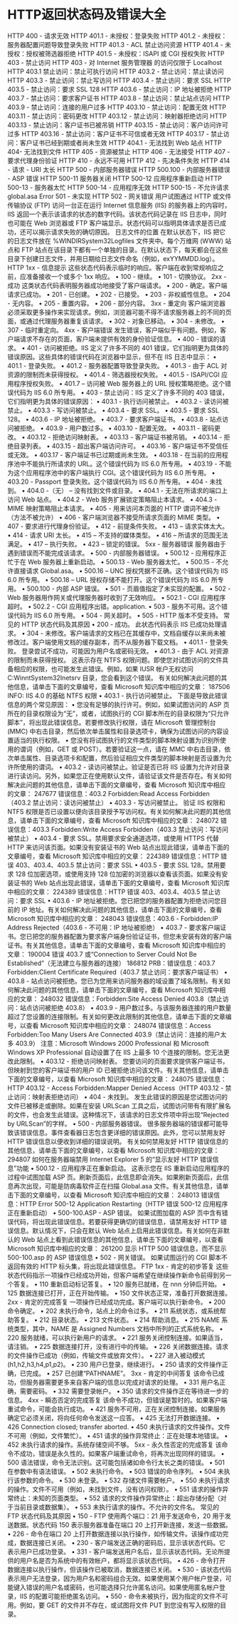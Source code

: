 # HTTP返回状态码及错误大全

HTTP 400 - 请求无效
HTTP 401.1 - 未授权：登录失败
HTTP 401.2 - 未授权：服务器配置问题导致登录失败
HTTP 401.3 - ACL 禁止访问资源
HTTP 401.4 - 未授权：授权被筛选器拒绝
HTTP 401.5 - 未授权：ISAPI 或 CGI 授权失败
HTTP 403 - 禁止访问
HTTP 403 - 对 Internet 服务管理器 的访问仅限于 Localhost
HTTP 403.1 禁止访问：禁止可执行访问
HTTP 403.2 - 禁止访问：禁止读访问
HTTP 403.3 - 禁止访问：禁止写访问
HTTP 403.4 - 禁止访问：要求 SSL
HTTP 403.5 - 禁止访问：要求 SSL 128
HTTP 403.6 - 禁止访问：IP 地址被拒绝
HTTP 403.7 - 禁止访问：要求客户证书
HTTP 403.8 - 禁止访问：禁止站点访问
HTTP 403.9 - 禁止访问：连接的用户过多
HTTP 403.10 - 禁止访问：配置无效
HTTP 403.11 - 禁止访问：密码更改
HTTP 403.12 - 禁止访问：映射器拒绝访问
HTTP 403.13 - 禁止访问：客户证书已被吊销
HTTP 403.15 - 禁止访问：客户访问许可过多
HTTP 403.16 - 禁止访问：客户证书不可信或者无效
HTTP 403.17 - 禁止访问：客户证书已经到期或者尚未生效 HTTP 404.1 -
无法找到 Web 站点
HTTP 404- 无法找到文件
HTTP 405 - 资源被禁止
HTTP 406 - 无法接受
HTTP 407 - 要求代理身份验证
HTTP 410 - 永远不可用
HTTP 412 - 先决条件失败
HTTP 414 - 请求 - URI 太长
HTTP 500 - 内部服务器错误
HTTP 500.100 - 内部服务器错误 - ASP 错误
HTTP 500-11 服务器关闭
HTTP 500-12 应用程序重新启动
HTTP 500-13 - 服务器太忙
HTTP 500-14 - 应用程序无效
HTTP 500-15 - 不允许请求 global.asa
Error 501 - 未实现
HTTP 502 - 网关错误
用户试图通过 HTTP 或文件传输协议 (FTP) 访问一台正在运行 Internet 信息服务 (IIS) 的服务器上的内容时，IIS 返回一个表示该请求的状态的数字代码。该状态代码记录在 IIS 日志中，同时也可能在 Web 浏览器或 FTP 客户端显示。状态代码可以指明具体请求是否已成功，还可以揭示请求失败的确切原因。
日志文件的位置
在默认状态下，IIS 把它的日志文件放在 %WINDIRSystem32Logfiles 文件夹中。每个万维网 (WWW) 站点和 FTP 站点在该目录下都有一个单独的目录。在默认状态下，每天都会在这些目录下创建日志文件，并用日期给日志文件命名（例如，exYYMMDD.log）。
HTTP
1xx - 信息提示
这些状态代码表示临时的响应。客户端在收到常规响应之前，应准备接收一个或多个 1xx 响应。 • 100 - 继续。
• 101 - 切换协议。
2xx - 成功
这类状态代码表明服务器成功地接受了客户端请求。 • 200 - 确定。客户端请求已成功。
• 201 - 已创建。
• 202 - 已接受。
• 203 - 非权威性信息。
• 204 - 无内容。
• 205 - 重置内容。
• 206 - 部分内容。
3xx - 重定向
客户端浏览器必须采取更多操作来实现请求。例如，浏览器可能不得不请求服务器上的不同的页面，或通过代理服务器重复该请求。 • 302 - 对象已移动。
• 304 - 未修改。
• 307 - 临时重定向。
4xx - 客户端错误
发生错误，客户端似乎有问题。例如，客户端请求不存在的页面，客户端未提供有效的身份验证信息。 • 400 - 错误的请求。
• 401 - 访问被拒绝。IIS 定义了许多不同的 401 错误，它们指明更为具体的错误原因。这些具体的错误代码在浏览器中显示，但不在 IIS 日志中显示： • 401.1 - 登录失败。
• 401.2 - 服务器配置导致登录失败。
• 401.3 - 由于 ACL 对资源的限制而未获得授权。
• 401.4 - 筛选器授权失败。
• 401.5 - ISAPI/CGI 应用程序授权失败。
• 401.7 – 访问被 Web 服务器上的 URL 授权策略拒绝。这个错误代码为 IIS 6.0 所专用。
• 403 - 禁止访问：IIS 定义了许多不同的 403 错误，它们指明更为具体的错误原因： • 403.1 - 执行访问被禁止。
• 403.2 - 读访问被禁止。
• 403.3 - 写访问被禁止。
• 403.4 - 要求 SSL。
• 403.5 - 要求 SSL 128。
• 403.6 - IP 地址被拒绝。
• 403.7 - 要求客户端证书。
• 403.8 - 站点访问被拒绝。
• 403.9 - 用户数过多。
• 403.10 - 配置无效。
• 403.11 - 密码更改。
• 403.12 - 拒绝访问映射表。
• 403.13 - 客户端证书被吊销。
• 403.14 - 拒绝目录列表。
• 403.15 - 超出客户端访问许可。
• 403.16 - 客户端证书不受信任或无效。
• 403.17 - 客户端证书已过期或尚未生效。
• 403.18 - 在当前的应用程序池中不能执行所请求的 URL。这个错误代码为 IIS 6.0 所专用。
• 403.19 - 不能为这个应用程序池中的客户端执行 CGI。这个错误代码为 IIS 6.0 所专用。
• 403.20 - Passport 登录失败。这个错误代码为 IIS 6.0 所专用。
• 404 - 未找到。 • 404.0 -（无） – 没有找到文件或目录。
• 404.1 - 无法在所请求的端口上访问 Web 站点。
• 404.2 - Web 服务扩展锁定策略阻止本请求。
• 404.3 - MIME 映射策略阻止本请求。
• 405 - 用来访问本页面的 HTTP 谓词不被允许（方法不被允许）
• 406 - 客户端浏览器不接受所请求页面的 MIME 类型。
• 407 - 要求进行代理身份验证。
• 412 - 前提条件失败。
• 413 – 请求实体太大。
• 414 - 请求 URI 太长。
• 415 – 不支持的媒体类型。
• 416 – 所请求的范围无法满足。
• 417 – 执行失败。
• 423 – 锁定的错误。
5xx - 服务器错误
服务器由于遇到错误而不能完成该请求。 • 500 - 内部服务器错误。 • 500.12 - 应用程序正忙于在 Web 服务器上重新启动。
• 500.13 - Web 服务器太忙。
• 500.15 - 不允许直接请求 Global.asa。
• 500.16 – UNC 授权凭据不正确。这个错误代码为 IIS 6.0 所专用。
• 500.18 – URL 授权存储不能打开。这个错误代码为 IIS 6.0 所专用。
• 500.100 - 内部 ASP 错误。
• 501 - 页眉值指定了未实现的配置。
• 502 - Web 服务器用作网关或代理服务器时收到了无效响应。 • 502.1 - CGI 应用程序超时。
• 502.2 - CGI 应用程序出错。application.
• 503 - 服务不可用。这个错误代码为 IIS 6.0 所专用。
• 504 - 网关超时。
• 505 - HTTP 版本不受支持。
常见的 HTTP 状态代码及其原因
• 200 - 成功。 此状态代码表示 IIS 已成功处理请求。
• 304 - 未修改。客户端请求的文档已在其缓存中，文档自缓存以来尚未被修改过。客户端使用文档的缓存副本，而不从服务器下载文档。
• 401.1 - 登录失败。 登录尝试不成功，可能因为用户名或密码无效。
• 401.3 - 由于 ACL 对资源的限制而未获得授权。 这表示存在 NTFS 权限问题。即使您对试图访问的文件具备相应的权限，也可能发生此错误。例如，如果 IUSR 帐户无权访问 C:WinntSystem32Inetsrv 目录，您会看到这个错误。 有关如何解决此问题的其他信息，请单击下面的文章编号，查看 Microsoft 知识库中相应的文章：
187506 INFO: IIS 4.0 的基础 NTFS 权限
• 403.1 - 执行访问被禁止。 下面是导致此错误信息的两个常见原因： • 您没有足够的执行许可。例如，如果试图访问的 ASP 页所在的目录权限设为“无”，或者，试图执行的 CGI 脚本所在的目录权限为“只允许脚本”，将出现此错误信息。若要修改执行权限，请在 Microsoft 管理控制台 (MMC) 中右击目录，然后依次单击属性和目录选项卡，确保为试图访问的内容设置适当的执行权限。
• 您没有将试图执行的文件类型的脚本映射设置为识别所使用的谓词（例如，GET 或 POST）。若要验证这一点，请在 MMC 中右击目录，依次单击属性、目录选项卡和配置，然后验证相应文件类型的脚本映射是否设置为允许所使用的谓词。
• 403.2 - 读访问被禁止。验证是否已将 IIS 设置为允许对目录进行读访问。另外，如果您正在使用默认文件，请验证该文件是否存在。有关如何解决此问题的其他信息，请单击下面的文章编号，查看 Microsoft 知识库中相应的文章：
247677 错误信息：403.2 Forbidden:Read Access Forbidden（403.2 禁止访问：读访问被禁止）
• 403.3 - 写访问被禁止。 验证 IIS 权限和 NTFS 权限是否已设置以便向该目录授予写访问权。有关如何解决此问题的其他信息，请单击下面的文章编号，查看 Microsoft 知识库中相应的文章：
248072 错误信息：403.3 Forbidden:Write Access Forbidden（403.3 禁止访问：写访问被禁止）
• 403.4 - 要求 SSL。禁用要求安全通道选项，或使用 HTTPS 代替 HTTP 来访问该页面。如果没有安装证书的 Web 站点出现此错误，请单击下面的文章编号，查看 Microsoft 知识库中相应的文章：
224389 错误信息：HTTP 错误 403、403.4、403.5 禁止访问：要求 SSL
• 403.5 - 要求 SSL 128。禁用要求 128 位加密选项，或使用支持 128 位加密的浏览器以查看该页面。如果没有安装证书的 Web 站点出现此错误，请单击下面的文章编号，查看 Microsoft 知识库中相应的文章：
224389 错误信息：HTTP 错误 403、403.4、403.5 禁止访问：要求 SSL
• 403.6 - IP 地址被拒绝。您已把您的服务器配置为拒绝访问您目前的 IP 地址。有关如何解决此问题的其他信息，请单击下面的文章编号，查看 Microsoft 知识库中相应的文章：
248043 错误信息：403.6 - Forbidden:IP Address Rejected（403.6 - 不可用：IP 地址被拒绝）
• 403.7 - 要求客户端证书。您已把您的服务器配置为要求客户端身份验证证书，但您未安装有效的客户端证书。有关其他信息，请单击下面的文章编号，查看 Microsoft 知识库中相应的文章：
190004 错误 403.7 或“Connection to Server Could Not Be Established”（无法建立与服务器的连接）
186812 PRB：错误信息：403.7 Forbidden:Client Certificate Required（403.7 禁止访问：要求客户端证书）
• 403.8 - 站点访问被拒绝。您已为您用来访问服务器的域设置了域名限制。有关如何解决此问题的其他信息，请单击下面的文章编号，查看 Microsoft 知识库中相应的文章：
248032 错误信息：Forbidden:Site Access Denied 403.8（禁止访问：站点访问被拒绝 403.8）
• 403.9 - 用户数过多。与该服务器连接的用户数量超过了您设置的连接限制。有关如何更改此限制的其他信息，请单击下面的文章编号，以查看 Microsoft 知识库中相应的文章：
248074 错误信息：Access Forbidden:Too Many Users Are Connected 403.9（禁止访问：连接的用户太多 403.9）
注意：Microsoft Windows 2000 Professional 和 Microsoft Windows XP Professional 自动设置了在 IIS 上最多 10 个连接的限制。您无法更改此限制。
• 403.12 - 拒绝访问映射表。 您要访问的页面要求提供客户端证书，但映射到您的客户端证书的用户 ID 已被拒绝访问该文件。有关其他信息，请单击下面的文章编号，以查看 Microsoft 知识库中相应的文章：
248075 错误信息：HTTP 403.12 - Access Forbidden:Mapper Denied Access（HTTP 403.12 - 禁止访问：映射表拒绝访问）
• 404 - 未找到。 发生此错误的原因是您试图访问的文件已被移走或删除。如果在安装 URLScan 工具之后，试图访问带有有限扩展名的文件，也会发生此错误。这种情况下，该请求的日志文件项中将出现“Rejected by URLScan”的字样。
• 500 - 内部服务器错误。 很多服务器端的错误都可能导致该错误信息。事件查看器日志包含更详细的错误原因。此外，您可以禁用友好 HTTP 错误信息以便收到详细的错误说明。 有关如何禁用友好 HTTP 错误信息的其他信息，请单击下面的文章编号，以查看 Microsoft 知识库中相应的文章：
294807 如何在服务器端禁用 Internet Explorer 5 的“显示友好 HTTP 错误信息”功能
• 500.12 - 应用程序正在重新启动。 这表示您在 IIS 重新启动应用程序的过程中试图加载 ASP 页。刷新页面后，此信息即会消失。如果刷新页面后，此信息再次出现，可能是防病毒软件正在扫描 Global.asa 文件。有关其他信息，请单击下面的文章编号，以查看 Microsoft 知识库中相应的文章：
248013 错误信息：HTTP Error 500-12 Application Restarting（HTTP 错误 500-12 应用程序正在重新启动）
• 500-100.ASP - ASP 错误。 如果试图加载的 ASP 页中含有错误代码，将出现此错误信息。若要获得更确切的错误信息，请禁用友好 HTTP 错误信息。默认情况下，只会在默认 Web 站点上启用此错误信息。有关如何在非默认的 Web 站点上看到此错误信息的其他信息，请单击下面的文章编号，以查看 Microsoft 知识库中相应的文章：
261200 显示 HTTP 500 错误信息，而不显示 500-100.asp 的 ASP 错误信息
• 502 - 网关错误。 如果试图运行的 CGI 脚本不返回有效的 HTTP 标头集，将出现此错误信息。
FTP
1xx - 肯定的初步答复
这些状态代码指示一项操作已经成功开始，但客户端希望在继续操作新命令前得到另一个答复。 • 110 重新启动标记答复。
• 120 服务已就绪，在 nnn 分钟后开始。
• 125 数据连接已打开，正在开始传输。
• 150 文件状态正常，准备打开数据连接。
2xx - 肯定的完成答复
一项操作已经成功完成。客户端可以执行新命令。 • 200 命令确定。
• 202 未执行命令，站点上的命令过多。
• 211 系统状态，或系统帮助答复。
• 212 目录状态。
• 213 文件状态。
• 214 帮助消息。
• 215 NAME 系统类型，其中，NAME 是 Assigned Numbers 文档中所列的正式系统名称。
• 220 服务就绪，可以执行新用户的请求。
• 221 服务关闭控制连接。如果适当，请注销。
• 225 数据连接打开，没有进行中的传输。
• 226 关闭数据连接。请求的文件操作已成功（例如，传输文件或放弃文件）。
• 227 进入被动模式 (h1,h2,h3,h4,p1,p2)。
• 230 用户已登录，继续进行。
• 250 请求的文件操作正确，已完成。
• 257 已创建“PATHNAME”。
3xx - 肯定的中间答复
该命令已成功，但服务器需要更多来自客户端的信息以完成对请求的处理。 • 331 用户名正确，需要密码。
• 332 需要登录帐户。
• 350 请求的文件操作正在等待进一步的信息。
4xx - 瞬态否定的完成答复
该命令不成功，但错误是暂时的。如果客户端重试命令，可能会执行成功。 • 421 服务不可用，正在关闭控制连接。如果服务确定它必须关闭，将向任何命令发送这一应答。
• 425 无法打开数据连接。
• 426 Connection closed; transfer aborted.
• 450 未执行请求的文件操作。文件不可用（例如，文件繁忙）。
• 451 请求的操作异常终止：正在处理本地错误。
• 452 未执行请求的操作。系统存储空间不够。
5xx - 永久性否定的完成答复
该命令不成功，错误是永久性的。如果客户端重试命令，将再次出现同样的错误。 • 500 语法错误，命令无法识别。这可能包括诸如命令行太长之类的错误。
• 501 在参数中有语法错误。
• 502 未执行命令。
• 503 错误的命令序列。
• 504 未执行该参数的命令。
• 530 未登录。
• 532 存储文件需要帐户。
• 550 未执行请求的操作。文件不可用（例如，未找到文件，没有访问权限）。
• 551 请求的操作异常终止：未知的页面类型。
• 552 请求的文件操作异常终止：超出存储分配（对于当前目录或数据集）。
• 553 未执行请求的操作。不允许的文件名。
常见的 FTP 状态代码及其原因
• 150 - FTP 使用两个端口：21 用于发送命令，20 用于发送数据。状态代码 150 表示服务器准备在端口 20 上打开新连接，发送一些数据。
• 226 - 命令在端口 20 上打开数据连接以执行操作，如传输文件。该操作成功完成，数据连接已关闭。
• 230 - 客户端发送正确的密码后，显示该状态代码。它表示用户已成功登录。
• 331 - 客户端发送用户名后，显示该状态代码。无论所提供的用户名是否为系统中的有效帐户，都将显示该状态代码。
• 426 - 命令打开数据连接以执行操作，但该操作已被取消，数据连接已关闭。
• 530 - 该状态代码表示用户无法登录，因为用户名和密码组合无效。如果使用某个用户帐户登录，可能键入错误的用户名或密码，也可能选择只允许匿名访问。如果使用匿名帐户登录，IIS 的配置可能拒绝匿名访问。
• 550 - 命令未被执行，因为指定的文件不可用。例如，要 GET 的文件并不存在，或试图将文件 PUT 到您没有写入权限的目录。